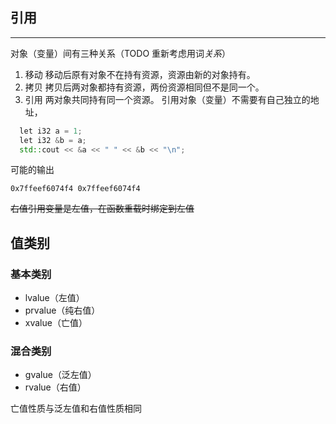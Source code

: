 ## 引用

---

对象（变量）间有三种关系（TODO 重新考虑用词*关系*）

1. 移动
   移动后原有对象不在持有资源，资源由新的对象持有。
2. 拷贝
   拷贝后两对象都持有资源，两份资源相同但不是同一个。
3. 引用
   两对象共同持有同一个资源。
   引用对象（变量）不需要有自己独立的地址，

```cpp
  let i32 a = 1;
  let i32 &b = a;
  std::cout << &a << " " << &b << "\n";
```

可能的输出

```
0x7ffeef6074f4 0x7ffeef6074f4
```

~~右值引用变量是左值，在函数重载时绑定到左值~~

## 值类别

### 基本类别

- lvalue（左值）
- prvalue（纯右值）
- xvalue（亡值）

### 混合类别

- gvalue（泛左值）
- rvalue（右值）

亡值性质与泛左值和右值性质相同
